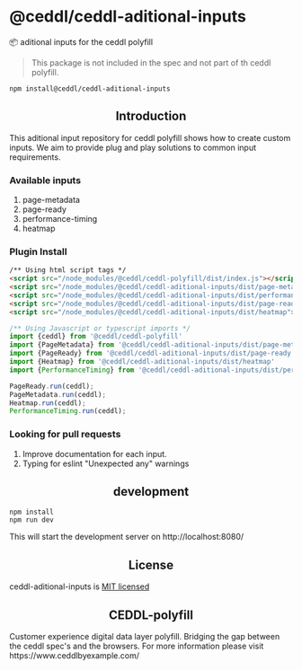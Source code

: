 # @ceddl/ceddl-aditional-inputs

📦 aditional inputs for the ceddl polyfill

> This package is not included in the spec and not part of th ceddl polyfill.

```
npm install@ceddl/ceddl-aditional-inputs
```

<h2 align="center">Introduction</h2>

This aditional input repository for ceddl polyfill shows how to create custom inputs. We aim to provide plug and play solutions to common input requirements.

### Available inputs

1. page-metadata
2. page-ready
3. performance-timing
4. heatmap

### Plugin Install

```html
/** Using html script tags */
<script src="/node_modules/@ceddl/ceddl-polyfill/dist/index.js"></script>
<script src="/node_modules/@ceddl/ceddl-aditional-inputs/dist/page-metadata.js"></script>
<script src="/node_modules/@ceddl/ceddl-aditional-inputs/dist/performance-timing.js"></script>
<script src="/node_modules/@ceddl/ceddl-aditional-inputs/dist/page-ready.js"></script>
<script src="/node_modules/@ceddl/ceddl-aditional-inputs/dist/heatmap"></script>
```
```js
/** Using Javascript or typescript imports */
import {ceddl} from '@ceddl/ceddl-polyfill'
import {PageMetadata} from '@ceddl/ceddl-aditional-inputs/dist/page-metadata'
import {PageReady} from '@ceddl/ceddl-aditional-inputs/dist/page-ready'
import {Heatmap} from '@ceddl/ceddl-aditional-inputs/dist/heatmap'
import {PerformanceTiming} from '@ceddl/ceddl-aditional-inputs/dist/performance-timing'

PageReady.run(ceddl);
PageMetadata.run(ceddl);
Heatmap.run(ceddl);
PerformanceTiming.run(ceddl);
```

### Looking for pull requests

1. Improve documentation for each input.
2. Typing for eslint "Unexpected any" warnings 

<h2 align="center">development</h2>

```
npm install
npm run dev
```

This will start the development server on  http://localhost:8080/

<h2 align="center">License</h2>

ceddl-aditional-inputs is [MIT licensed]()

<h2 align="center">CEDDL-polyfill</h2>
Customer experience digital data layer polyfill. Bridging the gap between the ceddl spec's and the browsers.
For more information please visit https://www.ceddlbyexample.com/
